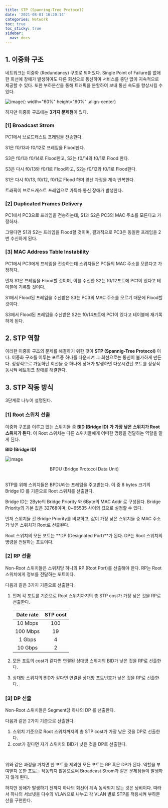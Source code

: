 ```yaml
---
title: STP (Spanning-Tree Protocol)
date: '2021-08-01 16:20:14'
categories: Network
toc: true
toc_sticky: true
sidebar:
  nav: docs
---
```


## 1. 이중화 구조 

네트워크는 이중화 (Redundancy) 구조로 되어있다. Single Point of Failure를 없애 한 회선에 장애가 발생하여도 다른 회선으로 통신하여 서비스를 중단 없이 지속적으로 제공할 수 있다. 또한 부하분산을 통해 트래픽을 분할하여 보내 통신 속도를 향상시킬 수 있다. 

![image](https://user-images.githubusercontent.com/60495897/127760282-de508d33-aab0-4e35-9d00-84db01f7ca79.png){: width="60%" height="60%" .align-center}


하지만 이중화 구조에는 <b>3가지 문제점</b>이 있다. 

### [1] Broadcast Strom

PC1에서 브로드캐스트 프레임을 전송한다.

S1은 f0/13과 f0/12로 프레임을 Flood한다.

S3은 f0/1과 f0/14로 Flood한고, S2는 f0/14와 f0/1로 Flood 한다.

S3은 다시 f0/13와 f0/1로 Flood하고, S2는 f0/12와 f0/1로 Flood한다.

S1은 다시 f0/13, f0/12, f0/1로 Flood 하며 앞선 과정을 계속 반복한다.

트래픽이 브로드캐스트 프레임으로 가득차 통신 장애가 발생한다.

### [2] Duplicated Frames Delivery

PC1에서 PC3으로 프레임을 전송하는데, S1과 S2은 PC3의 MAC 주소를 모른다고 가정하자.  

그렇다면 S1과 S2는 프레임을 Flood할 것이며, 결과적으로 PC3은 동일한 프레임을 2번 수신하게 된다.

### [3] MAC Address Table Instability

PC1에서 PC3에게 프레임을 전송하는데 스위치들은 PC들의 MAC 주소를 모른다고 가정하자. 

먼저 S1은 프레임을 Flood할 것이며, 이를 수신한 S2는 f0/12포트에 PC1이 있다고 테이블에 기록할 것이다. 

S1에서 Flood된 프레임을 수신받은 S3는 PC3의 MAC 주소를 모르기 때문에 Flood할 것이다. 

S3에서 Flood된 프레임을 수신받은 S2는 f0/14포트에 PC1이 있다고 테이블에 재기록하게 된다.

## 2. STP 역할

이러한 이중화 구조의 문제를 해결하기 위한 것이 **STP (Spannig-Tree Protocol)** 이다. 이중화 구조를 이루는 포트중 하나를 다운시켜 그 회선으로는 통신이 불가하게 만든다. 정상적으로 가동하던 회선들 중 하나에 장애가 발생하면 다운시켰던 포트를 정상작동시켜 네트워크 장애를 해결한다.



## 3. STP 작동 방식

3단계로 나누어 설명된다.

### [1] Root 스위치 선출

이중화 구조를 이루고 있는 스위치들 중 **BID (Bridge ID) 가 가장 낮은 스위치가 Root 스위치가 된다**. 이 Root 스위치는 다른 스위치들에게 어떠한 명령을 전달하는 역할을 맡게 된다. 

**BID (Bridge ID)**

![image](https://user-images.githubusercontent.com/60495897/127761914-31a6dd00-8e0f-42f6-bf71-d4b7aa47498e.png)

<center>BPDU (Bridge Protocol Data Unit)</center> <br/>

STP를 위해 스위치들은 BPDU라는 프레임을 주고받는다. 이 중 8 bytes 크기의 Bridge ID 를 기준으로 Root 스위치를 선출한다.

Bridge ID는 2Byte의 Bridge Priority 와 6Byte의 MAC Addr 로 구성된다. Bridge Priority의 기본 값은 32768이며, 0~65535 사이의 값으로 설정할 수 있다.

먼저 스위치들 간 Bridge Priority를 비교하고, 값이 가장 낮은 스위치들 중 MAC 주소가 낮은 스위치가 Root로 선출된다. 

Root 스위치의 모든 포트는 **DP (Designated Port)**가 된다. DP는 Root 스위치의 명령을 전달하는 포트이다.



### [2] RP 선출

Non-Root 스위치들은 스위치당 하나의 RP (Root Port)를 선출해야 한다. RP는 Root 스위치에게 정보를 전달하는 포트이다. 

다음과 같은 3가지 기준으로 선출한다.

1. 먼저 각 포트를 기준으로 Root 스위치까지의 총 STP cost가 가장 낮은 것을 RP로 선출한다.

   | Date rate | STP cost |
   | :-------: | :------: |
   |  10 Mbps  |   100    |
   | 100 Mbps  |    19    |
   |  1 Gbps   |    4     |
   |  10 Gbps  |    2     |

   

2. 모든 포트의 cost가 같다면 연결된 상대방 스위치의 BID가 낮은 것을 RP로 선출한다.

3. 상대방 스위치의 BID가 같다면 연결된 상대방 포트번호가 낮은 것을 RP로 선출한다.

    

### [3] DP 선출

Non-Root 스위치들은 Segment당 하나의 DP 를 선출한다. 

다음과 같은 2가지 기준으로 선출한다.

1. 스위치 기준으로 Root 스위치까지의 총 STP cost가 가장 낮은 것을 DP로 선출한다.
2. cost가 같다면 자기 스위치의 BID가 낮은 것을 DP로 선출한다.

<br/>

위와 같은 과정을 거치면 한 포트를 제외한 모든 포트는 RP 혹은 DP가 된다. 역할을 부여받지 못한 포트는 작동되지 않음으로써 Broadcast Strom과 같은 문제점들이 발생하지 않게 된다.

하지만 장애가 발생하기 전까지 하나의 회선이 계속 동작되지 않는 것은 낭비이다. 따라서 하나의 서브넷을 다수의 VLAN으로 나누고 각 VLAN 별로 STP를 적용시켜 부하분산을 구현한다.
